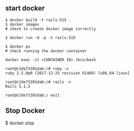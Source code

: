## start docker

```
$ docker build -t rails-515 .
$ docker images
# check to create docker image correctly

$ docker run -d -p -t rails-515

$ docker ps
# check running the docker container

docker exec -it <CONTAINER ID> /bin/bash

root@c1de73391dab:/# ruby -v
ruby 2.5.0p0 (2017-12-25 revision 61468) [x86_64-linux]

root@c1de73391dab:/# rails -v
Rails 5.1.5

root@c1de73391dab:/ exit
```

## Stop Docker

$ docker stop <CONTAINER ID>
```
